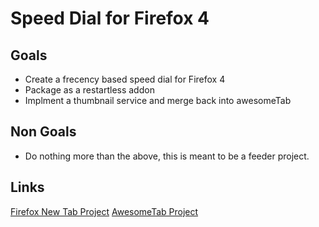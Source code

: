 Speed Dial for Firefox 4
========================

Goals
-----

+ Create a frecency based speed dial for Firefox 4
+ Package as a restartless addon
+ Implment a thumbnail service and merge back into awesomeTab

Non Goals
---------

+ Do nothing more than the above, this is meant to be a feeder project.


Links
-----

[Firefox New Tab Project](https://wiki.mozilla.org/Firefox/Features/New_Tab_Page)
[AwesomeTab Project](https://github.com/abhinavsharma/awesomeTab/)
